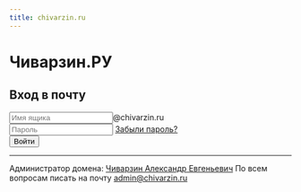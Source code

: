 ```yaml
---
title: chivarzin.ru
---
```


# Чиварзин.РУ

## Вход в почту

<div>
<form method="post" action="https://auth.mail.ru/cgi-bin/auth?lang=ru_RU">
    <input name="Login" type="text" value="" placeholder="Имя ящика">@chivarzin.ru
    <br>
    <input autocomplete="off" type="password"  name="Password" value="" placeholder="Пароль"> <a href="./restore-password">Забыли пароль?</a>
    <br>
    <input type="submit" value="Войти">
    <input type="hidden" name="Domain" value="chivarzin.ru">
  </form>
</div>

------------------

Администратор домена: [Чиварзин Александр Евгеньевич](https://Aleksandr.Chivarzin.RU)
По всем вопросам писать на почту <a href="mailto:admin@chivarzin.ru">admin@chivarzin.ru
